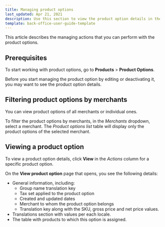 ```yaml
---
title: Managing product options
last_updated: Apr 21, 2021
description: Use this section to view the product option details in the Back Office.
template: back-office-user-guide-template
---
```


This article describes the managing actions that you can perform with the product options. 

## Prerequisites

To start working with product options, go to **Products** > **Product Options**.

Before you start managing the product option by editing or deactivating it, you may want to see the product option details.

## Filtering product options by merchants

You can view product options of all merchants or individual ones. 

To filter the product options by merchants, in the *Merchants* dropdown, select a merchant. The *Product options list* table will display only the product options of the selected merchant.

## Viewing a product option

To view a product option details, click **View** in the *Actions* column for a specific product option.

On the **View product option** page that opens, you see the following details:
* General information, including:
  *  Group name translation key
  *  Tax set applied to the product option
  *  Created and updated dates
  *  Merchant to whom the product option belongs
  *  Translation key along with the SKU, gross price and net price values.
* Translations section with values per each locale.
* The table with products to which this option is assigned.